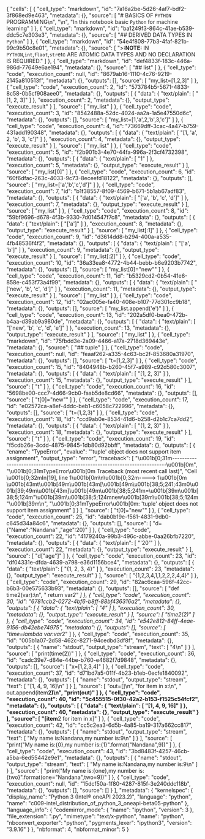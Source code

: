 {
 "cells": [
  {
   "cell_type": "markdown",
   "id": "7a16a2be-5d26-4af7-bdf2-3f868ed9e463",
   "metadata": {},
   "source": [
    "# BASICS OF `PYTHON` PROGRAMMING\n",
    "\n",
    "In this notebook basic `Python` for machine learning"
   ]
  },
  {
   "cell_type": "markdown",
   "id": "ba1249f3-864c-41ae-b539-ddc5c7e303e3",
   "metadata": {},
   "source": [
    "## DERIVED DATA TYPES IN `Python`"
   ]
  },
  {
   "cell_type": "markdown",
   "id": "54e4f808-77b3-4faf-821b-99c9b50c8e01",
   "metadata": {},
   "source": [
    ">**:NOTE:** IN `PYTHON`,`int`,`flaot`,`str`etc ARE ATOMIC DATA TYPES AND NO DECLARATION IS REQUIRED."
   ]
  },
  {
   "cell_type": "markdown",
   "id": "def4833f-183c-446a-986d-77649e6ae194",
   "metadata": {},
   "source": [
    "## list"
   ]
  },
  {
   "cell_type": "code",
   "execution_count": null,
   "id": "8679ab16-1110-4c76-9219-2145a810513f",
   "metadata": {},
   "outputs": [],
   "source": [
    "my_list=[1,2,3]"
   ]
  },
  {
   "cell_type": "code",
   "execution_count": 2,
   "id": "573784b5-5671-4833-8c58-0b5cf908aee0",
   "metadata": {},
   "outputs": [
    {
     "data": {
      "text/plain": [
       "[1, 2, 3]"
      ]
     },
     "execution_count": 2,
     "metadata": {},
     "output_type": "execute_result"
    }
   ],
   "source": [
    "my_list"
   ]
  },
  {
   "cell_type": "code",
   "execution_count": 3,
   "id": "8542488a-52dc-4024-aa2a-1a5e47550d6c",
   "metadata": {},
   "outputs": [],
   "source": [
    "my_list=[1,'a',2,'b',3,'c']"
   ]
  },
  {
   "cell_type": "code",
   "execution_count": 4,
   "id": "73669dff-3cac-4a47-b759-431add190348",
   "metadata": {},
   "outputs": [
    {
     "data": {
      "text/plain": [
       "[1, 'a', 2, 'b', 3, 'c']"
      ]
     },
     "execution_count": 4,
     "metadata": {},
     "output_type": "execute_result"
    }
   ],
   "source": [
    "my_list"
   ]
  },
  {
   "cell_type": "code",
   "execution_count": 5,
   "id": "f2b901b3-4e70-44fa-996a-2f3cf4732398",
   "metadata": {},
   "outputs": [
    {
     "data": {
      "text/plain": [
       "1"
      ]
     },
     "execution_count": 5,
     "metadata": {},
     "output_type": "execute_result"
    }
   ],
   "source": [
    "my_list[0]"
   ]
  },
  {
   "cell_type": "code",
   "execution_count": 6,
   "id": "60f6dfac-263c-4033-9c73-8eceefd18122",
   "metadata": {},
   "outputs": [],
   "source": [
    "my_list=['a','b','c','d']"
   ]
  },
  {
   "cell_type": "code",
   "execution_count": 7,
   "id": "b1f38557-8f09-4569-b671-5b1ab67adf83",
   "metadata": {},
   "outputs": [
    {
     "data": {
      "text/plain": [
       "['a', 'b', 'c', 'd']"
      ]
     },
     "execution_count": 7,
     "metadata": {},
     "output_type": "execute_result"
    }
   ],
   "source": [
    "my_list"
   ]
  },
  {
   "cell_type": "code",
   "execution_count": 8,
   "id": "59bf9696-d678-4f3b-9330-7d014547f7c8",
   "metadata": {},
   "outputs": [
    {
     "data": {
      "text/plain": [
       "['a']"
      ]
     },
     "execution_count": 8,
     "metadata": {},
     "output_type": "execute_result"
    }
   ],
   "source": [
    "my_list[:1]"
   ]
  },
  {
   "cell_type": "code",
   "execution_count": 9,
   "id": "d3614dd8-b294-400a-a535-4fb48536f4f2",
   "metadata": {},
   "outputs": [
    {
     "data": {
      "text/plain": [
       "['a', 'b']"
      ]
     },
     "execution_count": 9,
     "metadata": {},
     "output_type": "execute_result"
    }
   ],
   "source": [
    "my_list[:2]"
   ]
  },
  {
   "cell_type": "code",
   "execution_count": 10,
   "id": "36a33ea8-4772-4b44-bebb-b6e9203b7742",
   "metadata": {},
   "outputs": [],
   "source": [
    "my_list[0]=\"new\""
   ]
  },
  {
   "cell_type": "code",
   "execution_count": 11,
   "id": "b5329cd2-0b54-41e6-858e-c453f73a4f99",
   "metadata": {},
   "outputs": [
    {
     "data": {
      "text/plain": [
       "['new', 'b', 'c', 'd']"
      ]
     },
     "execution_count": 11,
     "metadata": {},
     "output_type": "execute_result"
    }
   ],
   "source": [
    "my_list"
   ]
  },
  {
   "cell_type": "code",
   "execution_count": 12,
   "id": "02ac005e-fa40-408e-b107-77d301cc9b18",
   "metadata": {},
   "outputs": [],
   "source": [
    "my_list.append('e')"
   ]
  },
  {
   "cell_type": "code",
   "execution_count": 13,
   "id": "202a5df0-bea0-472b-b4aa-d39ab9a980de",
   "metadata": {},
   "outputs": [
    {
     "data": {
      "text/plain": [
       "['new', 'b', 'c', 'd', 'e']"
      ]
     },
     "execution_count": 13,
     "metadata": {},
     "output_type": "execute_result"
    }
   ],
   "source": [
    "my_list"
   ]
  },
  {
   "cell_type": "markdown",
   "id": "75fbdd3e-2a09-4466-a17a-2718d369443e",
   "metadata": {},
   "source": [
    "## tuple"
   ]
  },
  {
   "cell_type": "code",
   "execution_count": null,
   "id": "feaaf262-a335-4c63-bc2f-853680a31970",
   "metadata": {},
   "outputs": [],
   "source": [
    "t=[1,2,3]"
   ]
  },
  {
   "cell_type": "code",
   "execution_count": 15,
   "id": "8404948b-b260-45f7-a989-c92d580c3007",
   "metadata": {},
   "outputs": [
    {
     "data": {
      "text/plain": [
       "[1, 2, 3]"
      ]
     },
     "execution_count": 15,
     "metadata": {},
     "output_type": "execute_result"
    }
   ],
   "source": [
    "t"
   ]
  },
  {
   "cell_type": "code",
   "execution_count": 16,
   "id": "5698be00-ccc7-4d66-9cb0-faab5de8cd66",
   "metadata": {},
   "outputs": [],
   "source": [
    "t[0]=\"new\""
   ]
  },
  {
   "cell_type": "code",
   "execution_count": 17,
   "id": "e02572ca-a8ef-4ddc-beb1-c6058c722996",
   "metadata": {},
   "outputs": [],
   "source": [
    "t=(1,2,3)"
   ]
  },
  {
   "cell_type": "code",
   "execution_count": 18,
   "id": "ccd9ab0e-8534-41d6-b258-d2b1c7ca7dd2",
   "metadata": {},
   "outputs": [
    {
     "data": {
      "text/plain": [
       "(1, 2, 3)"
      ]
     },
     "execution_count": 18,
     "metadata": {},
     "output_type": "execute_result"
    }
   ],
   "source": [
    "t"
   ]
  },
  {
   "cell_type": "code",
   "execution_count": 19,
   "id": "f5cdb26e-3cdd-4875-9845-1db80d92bbff",
   "metadata": {},
   "outputs": [
    {
     "ename": "TypeError",
     "evalue": "'tuple' object does not support item assignment",
     "output_type": "error",
     "traceback": [
      "\u001b[0;31m---------------------------------------------------------------------------\u001b[0m",
      "\u001b[0;31mTypeError\u001b[0m                                 Traceback (most recent call last)",
      "Cell \u001b[0;32mIn[19], line 1\u001b[0m\n\u001b[0;32m----> 1\u001b[0m \u001b[43mt\u001b[49m\u001b[43m[\u001b[49m\u001b[38;5;241;43m0\u001b[39;49m\u001b[43m]\u001b[49m\u001b[38;5;241m=\u001b[39m\u001b[38;5;124m\"\u001b[39m\u001b[38;5;124mnew\u001b[39m\u001b[38;5;124m\"\u001b[39m\n",
      "\u001b[0;31mTypeError\u001b[0m: 'tuple' object does not support item assignment"
     ]
    }
   ],
   "source": [
    "t[0]=\"new\""
   ]
  },
  {
   "cell_type": "code",
   "execution_count": 25,
   "id": "dab0b19e-f561-4831-9db0-c645d34a84c6",
   "metadata": {},
   "outputs": [],
   "source": [
    "d={\"Name\":\"Nandana\" ,\"age\":20}"
   ]
  },
  {
   "cell_type": "code",
   "execution_count": 22,
   "id": "4179240a-99b3-496c-abbe-0aa26bfb7220",
   "metadata": {},
   "outputs": [
    {
     "data": {
      "text/plain": [
       "'20'"
      ]
     },
     "execution_count": 22,
     "metadata": {},
     "output_type": "execute_result"
    }
   ],
   "source": [
    "d[\"age\"]"
   ]
  },
  {
   "cell_type": "code",
   "execution_count": 23,
   "id": "df04331e-dfda-4639-a798-e36d1156bce4",
   "metadata": {},
   "outputs": [
    {
     "data": {
      "text/plain": [
       "{1, 2, 3, 4}"
      ]
     },
     "execution_count": 23,
     "metadata": {},
     "output_type": "execute_result"
    }
   ],
   "source": [
    "{1,2,3,4,1,1,2,2,2,4,4}"
   ]
  },
  {
   "cell_type": "code",
   "execution_count": 29,
   "id": "82ac6caa-596f-42cc-b6b3-00e575633b93",
   "metadata": {},
   "outputs": [],
   "source": [
    "def time2(var):\n",
    "    return var*2"
   ]
  },
  {
   "cell_type": "code",
   "execution_count": 30,
   "id": "6781ccb2-0272-4bf6-b8ff-88bf436316a2",
   "metadata": {},
   "outputs": [
    {
     "data": {
      "text/plain": [
       "4"
      ]
     },
     "execution_count": 30,
     "metadata": {},
     "output_type": "execute_result"
    }
   ],
   "source": [
    "time2(2)"
   ]
  },
  {
   "cell_type": "code",
   "execution_count": 34,
   "id": "e542e812-84ff-4eae-9156-db42ebe74975",
   "metadata": {},
   "outputs": [],
   "source": [
    "time=lambda var:var*2"
   ]
  },
  {
   "cell_type": "code",
   "execution_count": 35,
   "id": "005b1a07-2d58-462c-8271-94cedbd3df8f",
   "metadata": {},
   "outputs": [
    {
     "name": "stdout",
     "output_type": "stream",
     "text": [
      "4\n"
     ]
    }
   ],
   "source": [
    "print(time(2))"
   ]
  },
  {
   "cell_type": "code",
   "execution_count": 36,
   "id": "cadc39e7-d84e-44be-b760-e4682f7d9848",
   "metadata": {},
   "outputs": [],
   "source": [
    "x=[1,2,3,4]"
   ]
  },
  {
   "cell_type": "code",
   "execution_count": 37,
   "id": "d71bd7a5-011f-4b23-b1eb-0ecfe1840092",
   "metadata": {},
   "outputs": [
    {
     "name": "stdout",
     "output_type": "stream",
     "text": [
      "[1, 4, 9, 16]\n"
     ]
    }
   ],
   "source": [
    "out=[]\n",
    "for item in x:\n",
    "    out.append(item**2)\n",
    "print(out)"
   ]
  },
  {
   "cell_type": "code",
   "execution_count": 40,
   "id": "5c455515-0f30-42a2-b153-f1525c54fcf2",
   "metadata": {},
   "outputs": [
    {
     "data": {
      "text/plain": [
       "[1, 4, 9, 16]"
      ]
     },
     "execution_count": 40,
     "metadata": {},
     "output_type": "execute_result"
    }
   ],
   "source": [
    "[item**2 for item in x]"
   ]
  },
  {
   "cell_type": "code",
   "execution_count": 42,
   "id": "cc5c2ea3-6d5b-4a85-ba19-317a662cc817",
   "metadata": {},
   "outputs": [
    {
     "name": "stdout",
     "output_type": "stream",
     "text": [
      "My name is:Nandana,my number is:9\n"
     ]
    }
   ],
   "source": [
    "print(\"My name is:{0},my number is:{1}\".format(\"Nandana\",9))"
   ]
  },
  {
   "cell_type": "code",
   "execution_count": 43,
   "id": "3bd8483f-4257-46cb-a5ba-6ed55442e9e1",
   "metadata": {},
   "outputs": [
    {
     "name": "stdout",
     "output_type": "stream",
     "text": [
      "My name is:Nandana,my number is:9\n"
     ]
    }
   ],
   "source": [
    "print(\"My name is:{one},my number is:{two}\".format(one=\"Nandana\",two=9))"
   ]
  },
  {
   "cell_type": "code",
   "execution_count": null,
   "id": "15dcf50a-1f80-4287-815f-3e240ddc118b",
   "metadata": {},
   "outputs": [],
   "source": []
  }
 ],
 "metadata": {
  "kernelspec": {
   "display_name": "Python 3 (Intel® oneAPI 2023.2)",
   "language": "python",
   "name": "c009-intel_distribution_of_python_3_oneapi-beta05-python"
  },
  "language_info": {
   "codemirror_mode": {
    "name": "ipython",
    "version": 3
   },
   "file_extension": ".py",
   "mimetype": "text/x-python",
   "name": "python",
   "nbconvert_exporter": "python",
   "pygments_lexer": "ipython3",
   "version": "3.9.16"
  }
 },
 "nbformat": 4,
 "nbformat_minor": 5
}
